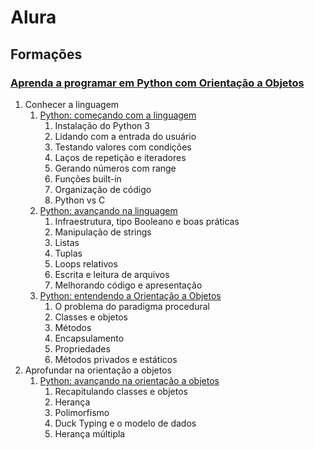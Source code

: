 # Alura
## Formações

### [Aprenda a programar em Python com Orientação a Objetos](https://cursos.alura.com.br/formacao-linguagem-python)
1. Conhecer a linguagem
    1. [Python: começando com a linguagem](https://cursos.alura.com.br/course/python-introducao-a-linguagem)
        1. Instalação do Python 3
        2. Lidando com a entrada do usuário
        3. Testando valores com condições
        4. Laços de repetição e iteradores
        5. Gerando números com range
        6. Funções built-in 
        7. Organização de código
        8. Python vs C
    2. [Python: avançando na linguagem](https://cursos.alura.com.br/course/python-3-avancando-na-linguagem)
       1. Infraestrutura, tipo Booleano e boas práticas
       2. Manipulação de strings
       3. Listas
       4. Tuplas
       5. Loops relativos
       6. Escrita e leitura de arquivos
       7. Melhorando código e apresentação
    3. [Python: entendendo a Orientação a Objetos](https://cursos.alura.com.br/course/python-entendendo-orientacao-objetos)
       1. O problema do paradigma procedural
       2. Classes e objetos
       3. Métodos
       4. Encapsulamento
       5. Propriedades
       6. Métodos privados e estáticos
 2. Aprofundar na orientação a objetos
    1. [Python: avançando na orientação a objetos](https://cursos.alura.com.br/course/python-3-avancando-orientacao-objetos)
       1. Recapitulando classes e objetos
       2. Herança
       3. Polimorfismo
       4. Duck Typing e o modelo de dados
       5. Herança múltipla